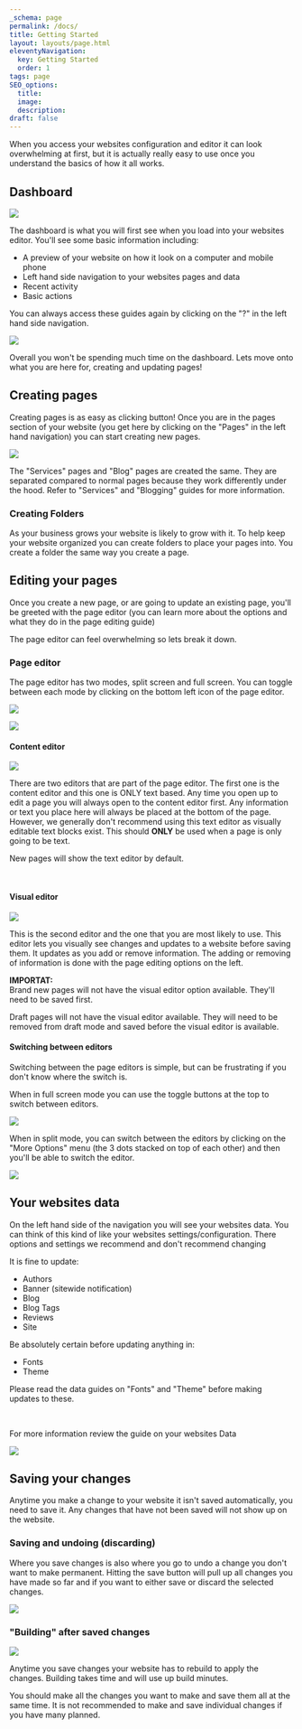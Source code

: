 ```yaml
---
_schema: page
permalink: /docs/
title: Getting Started
layout: layouts/page.html
eleventyNavigation:
  key: Getting Started
  order: 1
tags: page
SEO_options:
  title:
  image:
  description:
draft: false
---
```

When you access your websites configuration and editor it can look overwhelming at first, but it is actually really easy to use once you understand the basics of how it all works.

## Dashboard

![](/assets/images/uploads/image-2.png)

The dashboard is what you will first see when you load into your websites editor. You'll see some basic information including:

* A preview of your website on how it look on a computer and mobile phone
* Left hand side navigation to your websites pages and data
* Recent activity
* Basic actions

You can always access these guides again by clicking on the "?" in the left hand side navigation.

![](/assets/images/uploads/image-5.png)

Overall you won't be spending much time on the dashboard. Lets move onto what you are here for, creating and updating pages!

## Creating pages

Creating pages is as easy as clicking button! Once you are in the pages section of your website (you get here by clicking on the "Pages" in the left hand navigation) you can start creating new pages.

![](/assets/images/uploads/image-4.png)

The "Services" pages and "Blog" pages are created the same. They are separated compared to normal pages because they work differently under the hood. Refer to "Services" and "Blogging" guides for more information.

### Creating Folders

As your business grows your website is likely to grow with it. To help keep your website organized you can create folders to place your pages into. You create a folder the same way you create a page.

## Editing your pages

Once you create a new page, or are going to update an existing page, you'll be greeted with the page editor (you can learn more about the options and what they do in the page editing guide)

The page editor can feel overwhelming so lets break it down.

### Page editor

The page editor has two modes, split screen and full screen. You can toggle between each mode by clicking on the bottom left icon of the page editor.

![](/assets/images/uploads/image-6.png)

![](/assets/images/uploads/image-7.png)

#### Content editor

![](/assets/images/uploads/image-9.png)

There are two editors that are part of the page editor. The first one is the content editor and this one is ONLY text based. Any time you open up to edit a page you will always open to the content editor first. Any information or text you place here will always be placed at the bottom of the page. However, we generally don't recommend using this text editor as visually editable text blocks exist. This should **ONLY** be used when a page is only going to be text.

New pages will show the text editor by default.

&nbsp;

#### Visual editor

![](/assets/images/uploads/image-10.png)

This is the second editor and the one that you are most likely to use. This editor lets you visually see changes and updates to a website before saving them. It updates as you add or remove information. The adding or removing of information is done with the page editing options on the left.

**IMPORTAT:**<br>Brand new pages will not have the visual editor option available. They'll need to be saved first.

Draft pages will not have the visual editor available. They will need to be removed from draft mode and saved before the visual editor is available.

#### Switching between editors

Switching between the page editors is simple, but can be frustrating if you don't know where the switch is.

When in full screen mode you can use the toggle buttons at the top to switch between editors.

![](/assets/images/uploads/image-11.png)

When in split mode, you can switch between the editors by clicking on the "More Options" menu (the 3 dots stacked on top of each other) and then you'll be able to switch the editor.

![](/assets/images/uploads/image-13.png)

## Your websites data

On the left hand side of the navigation you will see your websites data. You can think of this kind of like your websites settings/configuration. There options and settings we recommend and don't recommend changing

It is fine to update:

* Authors
* Banner (sitewide notification)
* Blog
* Blog Tags
* Reviews
* Site

Be absolutely certain before updating anything in:

* Fonts
* Theme

Please read the data guides on "Fonts" and "Theme" before making updates to these.

&nbsp;

For more information review the guide on your websites Data

![](/assets/images/uploads/image-14.png)

## Saving your changes

Anytime you make a change to your website it isn't saved automatically, you need to save it. Any changes that have not been saved will not show up on the website.

### Saving and undoing (discarding)

Where you save changes is also where you go to undo a change you don't want to make permanent. Hitting the save button will pull up all changes you have made so far and if you want to either save or discard the selected changes.

![](/assets/images/uploads/image-15.png)

### "Building" after saved changes

![](/assets/images/uploads/image-17.png)

Anytime you save changes your website has to rebuild to apply the changes. Building takes time and will use up build minutes.

You should make all the changes you want to make and save them all at the same time. It is not recommended to make and save individual changes if you have many planned.